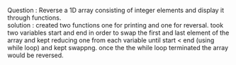 Question : Reverse a 1D array consisting of integer elements and display it through functions.
<br>
solution : created two functions one for printing and one for reversal. took two variables start and end in order to swap the first and last element of the array and kept reducing one from each variable until start < end (using while loop) and kept swappng. once the the while loop terminated the array would be reversed. 
